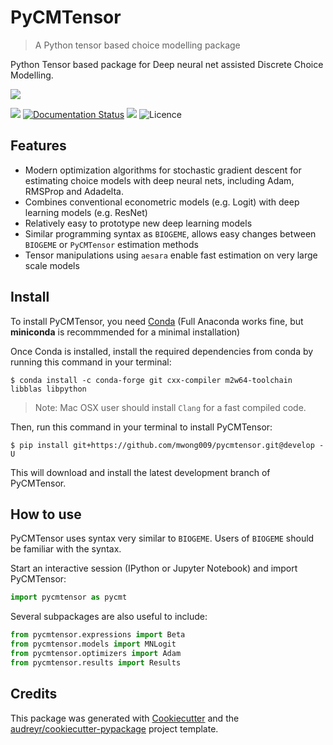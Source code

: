 # PyCMTensor

> A Python tensor based choice modelling package

Python Tensor based package for Deep neural net assisted Discrete Choice Modelling.

![](https://img.shields.io/badge/pycmtensor-0.5.1-orange)

![](https://img.shields.io/pypi/v/pycmtensor.svg)
[![Documentation Status](https://readthedocs.org/projects/pycmtensor/badge/?version=latest)](https://pycmtensor.readthedocs.io/en/latest/?version=latest)
[![](https://pyup.io/repos/github/mwong009/pycmtensor/shield.svg)](https://pyup.io/repos/github/mwong009/pycmtensor)
![Licence](https://img.shields.io/badge/Licence-MIT-blue)

## Features

* Modern optimization algorithms for stochastic gradient descent for estimating choice models with deep neural nets, including Adam, RMSProp and Adadelta.
* Combines conventional econometric models (e.g. Logit) with deep learning models (e.g. ResNet)
* Relatively easy to prototype new deep learning models
* Similar programming syntax as `BIOGEME`, allows easy changes between `BIOGEME` or `PyCMTensor` estimation methods
* Tensor manipulations using `aesara` enable fast estimation on very large scale models

## Install

To install PyCMTensor, you need [Conda](https://docs.conda.io/en/latest/miniconda.html) (Full Anaconda works fine, but **miniconda** is recommmended for a minimal installation)

Once Conda is installed, install the required dependencies from conda by running this 
command in your terminal:

```console
$ conda install -c conda-forge git cxx-compiler m2w64-toolchain libblas libpython
```

>Note: Mac OSX user should install `Clang` for a fast compiled code.

Then, run this command in your terminal to install PyCMTensor:

```console
$ pip install git+https://github.com/mwong009/pycmtensor.git@develop -U
```

This will download and install the latest development branch of PyCMTensor.

## How to use

PyCMTensor uses syntax very similar to `BIOGEME`. Users of `BIOGEME` should be familiar 
with the syntax.

Start an interactive session (IPython or Jupyter Notebook) and import PyCMTensor:
```Python
import pycmtensor as pycmt
```

Several subpackages are also useful to include:
```Python
from pycmtensor.expressions import Beta
from pycmtensor.models import MNLogit
from pycmtensor.optimizers import Adam
from pycmtensor.results import Results
```

## Credits

This package was generated with [Cookiecutter](https://github.com/audreyr/cookiecutter) and the [audreyr/cookiecutter-pypackage](https://github.com/audreyr/cookiecutter-pypackage) project template.